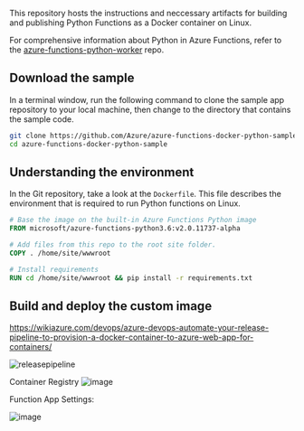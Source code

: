 This repository hosts the instructions and neccessary artifacts for building and publishing Python Functions as a Docker container on Linux.

For comprehensive information about Python in Azure Functions, refer to the [azure-functions-python-worker](https://github.com/Azure/azure-functions-python-worker) repo.


## Download the sample

In a terminal window, run the following command to clone the sample app repository to your local machine, then change to the directory that contains the sample code.

```bash
git clone https://github.com/Azure/azure-functions-docker-python-sample.git
cd azure-functions-docker-python-sample
```

## Understanding the environment

In the Git repository, take a look at the `Dockerfile`. This file describes the environment that is required to run Python functions on Linux. 

```dockerfile
# Base the image on the built-in Azure Functions Python image
FROM microsoft/azure-functions-python3.6:v2.0.11737-alpha

# Add files from this repo to the root site folder.
COPY . /home/site/wwwroot

# Install requirements
RUN cd /home/site/wwwroot && pip install -r requirements.txt
```

## Build and deploy the custom image

https://wikiazure.com/devops/azure-devops-automate-your-release-pipeline-to-provision-a-docker-container-to-azure-web-app-for-containers/



![releasepipeline](https://user-images.githubusercontent.com/48413770/89361577-408ff680-d691-11ea-857e-c98510e84b44.JPG)


Container Registry 
![image](https://user-images.githubusercontent.com/48413770/89361685-7df48400-d691-11ea-94d9-c4adea75a3ce.png)

Function App Settings:

![image](https://user-images.githubusercontent.com/48413770/89361787-c318b600-d691-11ea-9825-4044e37b041f.png)





